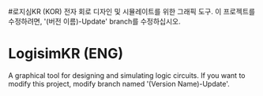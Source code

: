 #로지심KR (KOR)
전자 회로 디자인 및 시뮬레이트를 위한 그래픽 도구.
이 프로젝트를 수정하려면, '(버전 이름)-Update' branch를 수정하십시오.

# LogisimKR (ENG)
A graphical tool for designing and simulating logic circuits.
If you want to modify this project, modify branch named '(Version Name)-Update'.
